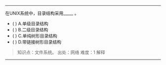 ---
在UNIX系统中，目录结构采用_____ 。
- ( ) A.单级目录结构 
- ( ) B.二级目录结构 
- ( ) C.单纯树形目录结构 
- ( ) D.带链接树形目录结构

> 知识点：文件系统。
> 出处：网络
> 难度：1
> 解释

---